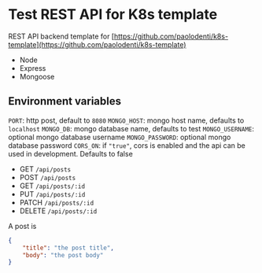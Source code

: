 # Test REST API for K8s template

REST API backend template for [https://github.com/paolodenti/k8s-template](https://github.com/paolodenti/k8s-template)

* Node
* Express
* Mongoose

## Environment variables

`PORT`: http post, default to `8080`
`MONGO_HOST`: mongo host name, defaults to `localhost`
`MONGO_DB`: mongo database name, defaults to test
`MONGO_USERNAME`: optional mongo database username
`MONGO_PASSWORD`: optional mongo database password
`CORS_ON`: if `"true"`, cors is enabled and the api can be used in development. Defaults to false

* GET `/api/posts`
* POST `/api/posts`
* GET `/api/posts/:id`
* PUT `/api/posts/:id`
* PATCH `/api/posts/:id`
* DELETE `/api/posts/:id`

A post is

```json
{
    "title": "the post title",
    "body": "the post body"
}
```
